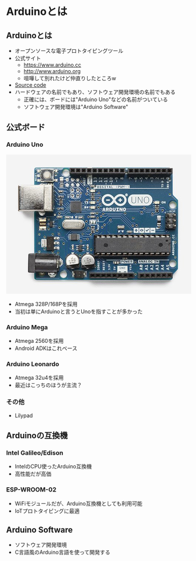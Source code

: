 
# Arduinoとは



## Arduinoとは
- オープンソースな電子プロトタイピングツール
- 公式サイト
  - https://www.arduino.cc
  - http://www.arduino.org
  - 喧嘩して別れたけど仲直りしたところw
- [Source code](https://github.com/arduino/Arduino/)
- ハードウェアの名前でもあり、ソフトウェア開発環境の名前でもある
  - 正確には、ボードには"Arduino Uno"などの名前がついている
  - ソフトウェア開発環境は"Arduino Software"



## 公式ボード


### Arduino Uno
![Arduino Uno](/img/arduino_uno.jpg "hog")
- Atmega 328P/168Pを採用
- 当初は単にArduinoと言うとUnoを指すことが多かった


### Arduino Mega
- Atmega 2560を採用
- Android ADKはこれベース


### Arduino Leonardo
- Atmega 32u4を採用
- 最近はこっちのほうが主流？


### その他
- Lilypad



## Arduinoの互換機


### Intel Galileo/Edison
- IntelのCPU使ったArduino互換機
- 高性能だが高価


### ESP-WROOM-02
- WiFiモジュールだが、Arduino互換機としても利用可能
- IoTプロトタイピングに最適



## Arduino Software
- ソフトウェア開発環境
- C言語風のArduino言語を使って開発する


